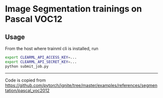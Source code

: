 # Image Segmentation trainings on Pascal VOC12

## Usage

From the host where trainml cli is installed, run
```bash
export CLEARML_API_ACCESS_KEY=...
export CLEARML_API_SECRET_KEY=...
python submit_job.py
```

---

Code is copied from https://github.com/pytorch/ignite/tree/master/examples/references/segmentation/pascal_voc2012